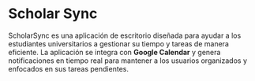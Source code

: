 # Scholar Sync
ScholarSync es una aplicación de escritorio diseñada para ayudar a los estudiantes universitarios a gestionar su tiempo y tareas de manera eficiente. La aplicación se integra con **Google Calendar** y genera notificaciones en tiempo real para mantener a los usuarios organizados y enfocados en sus tareas pendientes.
